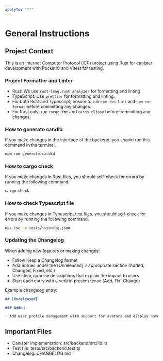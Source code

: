 ```yaml
---
applyTo: "**"
---
```


# General Instructions

## Project Context

This is an Internet Computer Protocol (ICP) project using Rust for canister development with PocketIC and Vitest for testing.

### Project Formatter and Linter

- Rust: We use `rust-lang.rust-analyzer` for formatting and linting.
- TypeScript: Use `prettier` for formatting and linting.
- For both Rust and Typescript, ensure to run `npm run lint` and `npm run format` before committing any changes.
- For Rust only, run `cargo fmt` and `cargo clippy` before committing any changes.

### How to generate candid

If you make changes in the interface of the backend, you should run this command in the terminal.

```bash
npm run generate-candid
```

### How to cargo check

If you make changes in Rust files, you should self-check for errors by running the following command.

```bash
cargo check
```

### How to check Typescript file

If you make changes in Typescript test files, you should self-check for errors by running the following command.

```bash
npx tsc -p tests/tsconfig.json
```

### Updating the Changelog

When adding new features or making changes:

- Follow Keep a Changelog format
- Add entries under the [Unreleased] > appropriate section (Added, Changed, Fixed, etc.)
- Use clear, concise descriptions that explain the impact to users
- Start each entry with a verb in present tense (Add, Fix, Change)

Example changelog entry:

```markdown
## [Unreleased]

### Added

- Add user profile management with support for avatars and display names
```

## Important Files

- Canister implementation: src/backend/src/lib.rs
- Test file: tests/src/backend.test.ts
- Changelog: CHANGELOG.md
